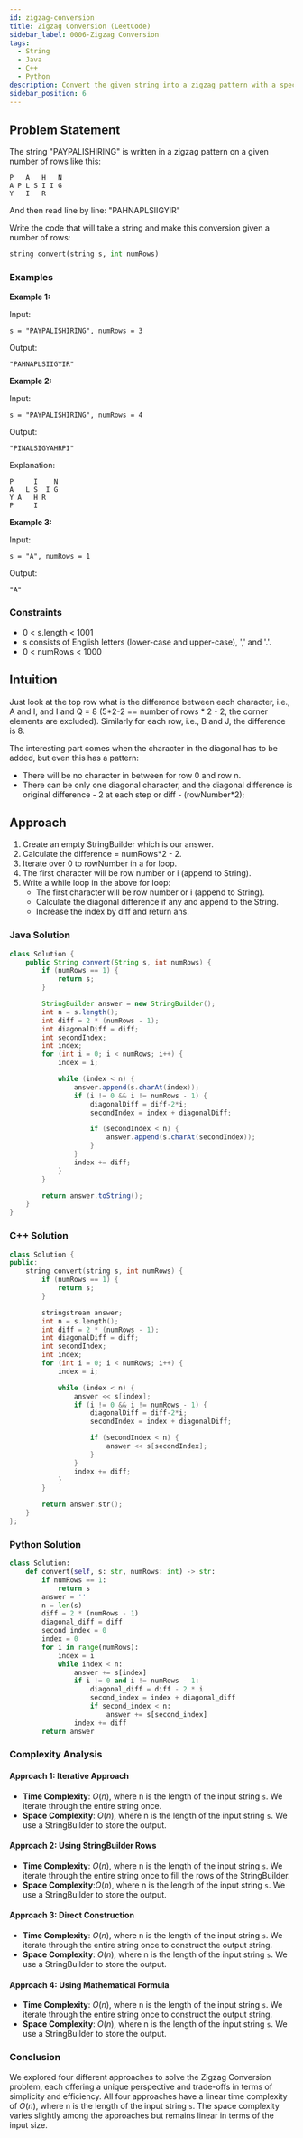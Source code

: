 ```yaml
---
id: zigzag-conversion
title: Zigzag Conversion (LeetCode)
sidebar_label: 0006-Zigzag Conversion
tags:
  - String
  - Java
  - C++
  - Python
description: Convert the given string into a zigzag pattern with a specified number of rows.
sidebar_position: 6
---
```


## Problem Statement

The string "PAYPALISHIRING" is written in a zigzag pattern on a given number of rows like this:

```plaintext
P   A   H   N
A P L S I I G
Y   I   R
```

And then read line by line: "PAHNAPLSIIGYIR"

Write the code that will take a string and make this conversion given a number of rows:

```python
string convert(string s, int numRows)
```

### Examples

**Example 1:**

Input:

```
s = "PAYPALISHIRING", numRows = 3
```

Output:

```
"PAHNAPLSIIGYIR"
```

**Example 2:**

Input:

```
s = "PAYPALISHIRING", numRows = 4
```

Output:

```
"PINALSIGYAHRPI"
```

Explanation:

```
P     I    N
A   L S  I G
Y A   H R
P     I
```

**Example 3:**

Input:

```
s = "A", numRows = 1
```

Output:

```
"A"
```

### Constraints

- 0 < s.length < 1001
- s consists of English letters (lower-case and upper-case), ',' and '.'.
- 0 < numRows < 1000

## Intuition

Just look at the top row what is the difference between each character, i.e., A and I, and I and Q = 8 (5*2-2 == number of rows * 2 - 2, the corner elements are excluded). Similarly for each row, i.e., B and J, the difference is 8.

The interesting part comes when the character in the diagonal has to be added, but even this has a pattern:

- There will be no character in between for row 0 and row n.
- There can be only one diagonal character, and the diagonal difference is original difference - 2 at each step or diff - (rowNumber\*2);

## Approach

1. Create an empty StringBuilder which is our answer.
2. Calculate the difference = numRows\*2 - 2.
3. Iterate over 0 to rowNumber in a for loop.
4. The first character will be row number or i (append to String).
5. Write a while loop in the above for loop:
   - The first character will be row number or i (append to String).
   - Calculate the diagonal difference if any and append to the String.
   - Increase the index by diff and return ans.

### Java Solution

```java
class Solution {
    public String convert(String s, int numRows) {
        if (numRows == 1) {
            return s;
        }

        StringBuilder answer = new StringBuilder();
        int n = s.length();
        int diff = 2 * (numRows - 1);
        int diagonalDiff = diff;
        int secondIndex;
        int index;
        for (int i = 0; i < numRows; i++) {
            index = i;

            while (index < n) {
                answer.append(s.charAt(index));
                if (i != 0 && i != numRows - 1) {
                    diagonalDiff = diff-2*i;
                    secondIndex = index + diagonalDiff;

                    if (secondIndex < n) {
                        answer.append(s.charAt(secondIndex));
                    }
                }
                index += diff;
            }
        }

        return answer.toString();
    }
}
```

### C++ Solution

```cpp
class Solution {
public:
    string convert(string s, int numRows) {
        if (numRows == 1) {
            return s;
        }

        stringstream answer;
        int n = s.length();
        int diff = 2 * (numRows - 1);
        int diagonalDiff = diff;
        int secondIndex;
        int index;
        for (int i = 0; i < numRows; i++) {
            index = i;

            while (index < n) {
                answer << s[index];
                if (i != 0 && i != numRows - 1) {
                    diagonalDiff = diff-2*i;
                    secondIndex = index + diagonalDiff;

                    if (secondIndex < n) {
                        answer << s[secondIndex];
                    }
                }
                index += diff;
            }
        }

        return answer.str();
    }
};
```

### Python Solution

```python
class Solution:
    def convert(self, s: str, numRows: int) -> str:
        if numRows == 1:
            return s
        answer = ''
        n = len(s)
        diff = 2 * (numRows - 1)
        diagonal_diff = diff
        second_index = 0
        index = 0
        for i in range(numRows):
            index = i
            while index < n:
                answer += s[index]
                if i != 0 and i != numRows - 1:
                    diagonal_diff = diff - 2 * i
                    second_index = index + diagonal_diff
                    if second_index < n:
                        answer += s[second_index]
                index += diff
        return answer
```

### Complexity Analysis

#### Approach 1: Iterative Approach

- **Time Complexity**: $O(n)$, where n is the length of the input string `s`. We iterate through the entire string once.
- **Space Complexity**: $O(n)$, where n is the length of the input string `s`. We use a StringBuilder to store the output.

#### Approach 2: Using StringBuilder Rows

- **Time Complexity**: $O(n)$, where n is the length of the input string `s`. We iterate through the entire string once to fill the rows of the StringBuilder.
- **Space Complexity**:$O(n)$, where n is the length of the input string `s`. We use a StringBuilder to store the output.

#### Approach 3: Direct Construction

- **Time Complexity**: $O(n)$, where n is the length of the input string `s`. We iterate through the entire string once to construct the output string.
- **Space Complexity**: $O(n)$, where n is the length of the input string `s`. We use a StringBuilder to store the output.

#### Approach 4: Using Mathematical Formula

- **Time Complexity**: $O(n)$, where n is the length of the input string `s`. We iterate through the entire string once to construct the output string.
- **Space Complexity**: $O(n)$, where n is the length of the input string `s`. We use a StringBuilder to store the output.

### Conclusion

We explored four different approaches to solve the Zigzag Conversion problem, each offering a unique perspective and trade-offs in terms of simplicity and efficiency. All four approaches have a linear time complexity of $O(n)$, where n is the length of the input string `s`. The space complexity varies slightly among the approaches but remains linear in terms of the input size.
